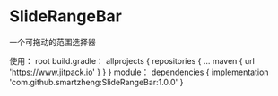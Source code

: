 # SlideRangeBar
一个可拖动的范围选择器

使用：
root build.gradle：
	allprojects {
		repositories {
			...
			maven { url 'https://www.jitpack.io' }
		}
	}
module：
	dependencies {
	        implementation 'com.github.smartzheng:SlideRangeBar:1.0.0'
	}
